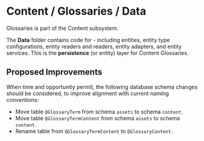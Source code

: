# Content / Glossaries / Data

Glossaries is part of the Content subsystem.
  
The **Data** folder contains code for - including entities, entity type configurations, entity readers and readers, entity adapters, and entity services. This is the **persistence** (or entity) layer for Content Glossaries.

## Proposed Improvements

When time and opportunity permit, the following database schema changes should be considered, to improve alignment with current naming conventions:

* Move table `QGlossaryTerm` from schema `assets` to schema `content`.
* Move table `QGlossaryTermContent` from schema `assets` to schema `content`.
* Rename table from `QGlossaryTermContent` to `QGlossaryContent`.
